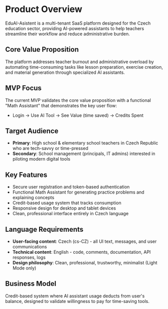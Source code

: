 # Product Overview

EduAI-Asistent is a multi-tenant SaaS platform designed for the Czech education sector, providing AI-powered assistants to help teachers streamline their workflow and reduce administrative burden.

## Core Value Proposition

The platform addresses teacher burnout and administrative overload by automating time-consuming tasks like lesson preparation, exercise creation, and material generation through specialized AI assistants.

## MVP Focus

The current MVP validates the core value proposition with a functional "Math Assistant" that demonstrates the key user flow:
- Login → Use AI Tool → See Value (time saved) → Credits Spent

## Target Audience

- **Primary**: High school & elementary school teachers in Czech Republic who are tech-savvy or time-pressed
- **Secondary**: School management (principals, IT admins) interested in piloting modern digital tools

## Key Features

- Secure user registration and token-based authentication
- Functional Math Assistant for generating practice problems and explaining concepts
- Credit-based usage system that tracks consumption
- Responsive design for desktop and tablet devices
- Clean, professional interface entirely in Czech language

## Language Requirements

- **User-facing content**: Czech (cs-CZ) - all UI text, messages, and user communications
- **Technical content**: English - code, comments, documentation, API responses, logs
- **Design philosophy**: Clean, professional, trustworthy, minimalist (Light Mode only)

## Business Model

Credit-based system where AI assistant usage deducts from user's balance, designed to validate willingness to pay for time-saving tools.